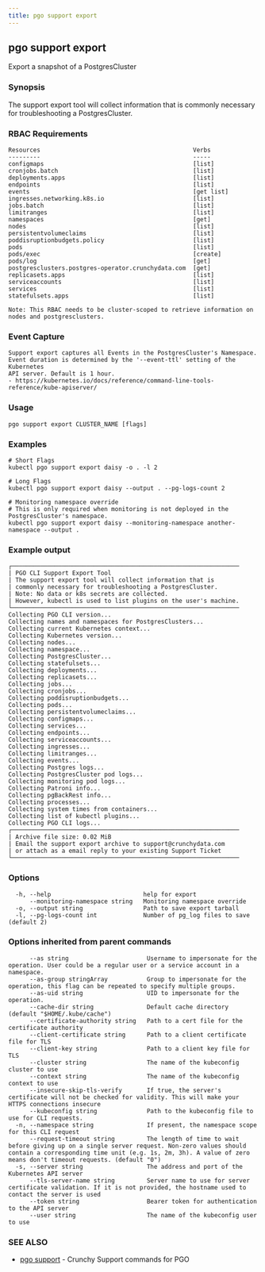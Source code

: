 ```yaml
---
title: pgo support export
---
```

## pgo support export

Export a snapshot of a PostgresCluster

### Synopsis

The support export tool will collect information that is commonly necessary for troubleshooting a
PostgresCluster.

### RBAC Requirements
    Resources                                           Verbs
    ---------                                           -----
    configmaps                                          [list]
    cronjobs.batch                                      [list]
    deployments.apps                                    [list]
    endpoints                                           [list]
    events                                              [get list]
    ingresses.networking.k8s.io                         [list]
    jobs.batch                                          [list]
    limitranges                                         [list]
    namespaces                                          [get]
    nodes                                               [list]
    persistentvolumeclaims                              [list]
    poddisruptionbudgets.policy                         [list]
    pods                                                [list]
    pods/exec                                           [create]
    pods/log                                            [get]
    postgresclusters.postgres-operator.crunchydata.com  [get]
    replicasets.apps                                    [list]
    serviceaccounts                                     [list]
    services                                            [list]
    statefulsets.apps                                   [list]

    Note: This RBAC needs to be cluster-scoped to retrieve information on nodes and postgresclusters.

### Event Capture
    Support export captures all Events in the PostgresCluster's Namespace.
    Event duration is determined by the '--event-ttl' setting of the Kubernetes
    API server. Default is 1 hour.
    - https://kubernetes.io/docs/reference/command-line-tools-reference/kube-apiserver/

### Usage

```
pgo support export CLUSTER_NAME [flags]
```

### Examples

```
# Short Flags
kubectl pgo support export daisy -o . -l 2

# Long Flags
kubectl pgo support export daisy --output . --pg-logs-count 2

# Monitoring namespace override
# This is only required when monitoring is not deployed in the PostgresCluster's namespace.
kubectl pgo support export daisy --monitoring-namespace another-namespace --output .

```
### Example output
```
┌────────────────────────────────────────────────────────────────
| PGO CLI Support Export Tool
| The support export tool will collect information that is
| commonly necessary for troubleshooting a PostgresCluster.
| Note: No data or k8s secrets are collected.
| However, kubectl is used to list plugins on the user's machine.
└────────────────────────────────────────────────────────────────
Collecting PGO CLI version...
Collecting names and namespaces for PostgresClusters...
Collecting current Kubernetes context...
Collecting Kubernetes version...
Collecting nodes...
Collecting namespace...
Collecting PostgresCluster...
Collecting statefulsets...
Collecting deployments...
Collecting replicasets...
Collecting jobs...
Collecting cronjobs...
Collecting poddisruptionbudgets...
Collecting pods...
Collecting persistentvolumeclaims...
Collecting configmaps...
Collecting services...
Collecting endpoints...
Collecting serviceaccounts...
Collecting ingresses...
Collecting limitranges...
Collecting events...
Collecting Postgres logs...
Collecting PostgresCluster pod logs...
Collecting monitoring pod logs...
Collecting Patroni info...
Collecting pgBackRest info...
Collecting processes...
Collecting system times from containers...
Collecting list of kubectl plugins...
Collecting PGO CLI logs...
┌────────────────────────────────────────────────────────────────
| Archive file size: 0.02 MiB
| Email the support export archive to support@crunchydata.com
| or attach as a email reply to your existing Support Ticket
└────────────────────────────────────────────────────────────────
```

### Options

```
  -h, --help                          help for export
      --monitoring-namespace string   Monitoring namespace override
  -o, --output string                 Path to save export tarball
  -l, --pg-logs-count int             Number of pg_log files to save (default 2)
```

### Options inherited from parent commands

```
      --as string                      Username to impersonate for the operation. User could be a regular user or a service account in a namespace.
      --as-group stringArray           Group to impersonate for the operation, this flag can be repeated to specify multiple groups.
      --as-uid string                  UID to impersonate for the operation.
      --cache-dir string               Default cache directory (default "$HOME/.kube/cache")
      --certificate-authority string   Path to a cert file for the certificate authority
      --client-certificate string      Path to a client certificate file for TLS
      --client-key string              Path to a client key file for TLS
      --cluster string                 The name of the kubeconfig cluster to use
      --context string                 The name of the kubeconfig context to use
      --insecure-skip-tls-verify       If true, the server's certificate will not be checked for validity. This will make your HTTPS connections insecure
      --kubeconfig string              Path to the kubeconfig file to use for CLI requests.
  -n, --namespace string               If present, the namespace scope for this CLI request
      --request-timeout string         The length of time to wait before giving up on a single server request. Non-zero values should contain a corresponding time unit (e.g. 1s, 2m, 3h). A value of zero means don't timeout requests. (default "0")
  -s, --server string                  The address and port of the Kubernetes API server
      --tls-server-name string         Server name to use for server certificate validation. If it is not provided, the hostname used to contact the server is used
      --token string                   Bearer token for authentication to the API server
      --user string                    The name of the kubeconfig user to use
```

### SEE ALSO

* [pgo support](/reference/pgo_support/)	 - Crunchy Support commands for PGO

